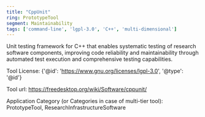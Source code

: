 ```yaml
---
title: "CppUnit"
ring: PrototypeTool
segment: Maintainability
tags: ['command-line', 'lgpl-3.0', 'C++', 'multi-dimensional']
---
```

Unit testing framework for C++ that enables systematic testing of research software components, improving code reliability and maintainability through automated test execution and comprehensive testing capabilities.

Tool License: {'@id': 'https://www.gnu.org/licenses/lgpl-3.0', '@type': '@id'}

Tool url: https://freedesktop.org/wiki/Software/cppunit/

Application Category (or Categories in case of multi-tier tool): PrototypeTool, ResearchInfrastructureSoftware
